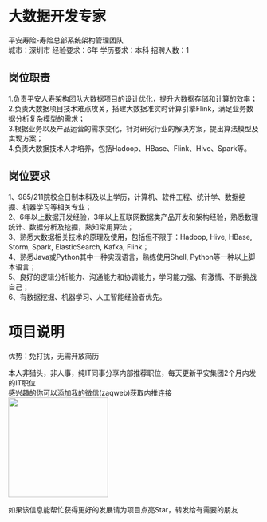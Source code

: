# 大数据开发专家
平安寿险-寿险总部系统架构管理团队  
城市：深圳市 经验要求：6年 学历要求：本科  招聘人数：1

## 岗位职责
1.负责平安人寿架构团队大数据项目的设计优化，提升大数据存储和计算的效率；   
2.负责大数据项目技术难点攻关，搭建大数据准实时计算引擎Flink，满足业务数据分析复杂模型的需求；   
3.根据业务以及产品运营的需求变化，针对研究行业的解决方案，提出算法模型及实现方案；   
4.负责大数据技术人才培养，包括Hadoop、HBase、Flink、Hive、Spark等。

## 岗位要求
1、985/211院校全日制本科及以上学历，计算机、软件工程、统计学、数据挖掘、机器学习等相关专业；   
2、6年以上数据开发经验，3年以上互联网数据类产品开发和架构经验，熟悉数理统计、数据分析及挖掘，熟知常用算法；   
3、熟悉大数据相关技术的原理及使用，包括但不限于：Hadoop, Hive, HBase, Storm, Spark, ElasticSearch, Kafka, Flink；   
4、熟悉Java或Python其中一种实现语言，熟练使用Shell, Python等一种以上脚本语言；   
5、良好的逻辑分析能力、沟通能力和协调能力，学习能力强、有激情、不断挑战自己；   
6、有数据挖掘、机器学习、人工智能经验者优先。

# 项目说明

优势：免打扰，无需开放简历

本人非猎头，非人事，纯IT同事分享内部推荐职位，每天更新平安集团2个月内发的IT职位  
感兴趣的你可以添加我的微信(zaqweb)获取内推连接  
<img src="https://github.com/zaqweb/PA-IT-JOBS/blob/master/WechatICode.jpeg"  height="200" width="200">

如果该信息能帮忙获得更好的发展请为项目点亮Star，转发给有需要的朋友





